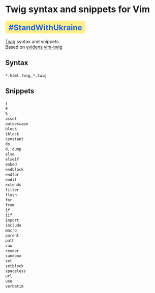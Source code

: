 # Twig syntax and snippets for Vim

[![Stand With Ukraine](https://raw.githubusercontent.com/vshymanskyy/StandWithUkraine/main/badges/StandWithUkraine.svg)](https://github.com/vshymanskyy/StandWithUkraine/blob/main/docs/README.md)

[Twig](https://twig.symfony.com/) syntax and snippets.  
Based on [evidens vim-twig](https://github.com/evidens/vim-twig)

## Syntax

`*.html.twig`, `*.twig`

## Snippets

```
{
#
%
asset
autoescape
block
iblock
constant
do
d, dump
else
elseif
embed
endblock
endfor
endif
extends
filter
flush
for
from
if
iif
import
include
macro
parent
path
raw
render
sandbox
set
setblock
spaceless
url
use
verbatim
```
